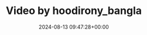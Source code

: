 ---
archive_date: 2024-08-16
code: C-mwhk8yN6q
date: 2024-08-13 09:47:28+00:00
id: '3433645179566349994'
layout: post
media:
- id: '3433645179566349994'
  type: video
  url: media/C-mwhk8yN6q/3433645179566349994.mp4
permalink: /p/C-mwhk8yN6q/
thumbnail: media/C-mwhk8yN6q/3433645179566349994.jpg
title: Video by hoodirony_bangla
---